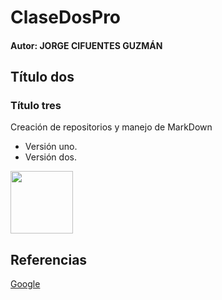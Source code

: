 # ClaseDosPro
#### Autor: JORGE CIFUENTES GUZMÁN
## Título dos
### Título tres
Creación de repositorios y manejo de MarkDown
- Versión uno.
- Versión dos.


<picture align="center">
<img src="[imagen.png](https://img.freepik.com/free-photo/person-near-alternative-energy-plant_23-2149192730.jpg?t=st=1713655054~exp=1713658654~hmac=264556b780da839b288eecb4b5a011c883340148d1067ad51a3dbc8e81584a06&w=1060)" height="100">
</picture>

  ## Referencias
  [Google](https://www.google.com)

